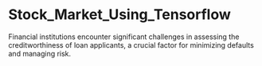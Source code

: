 # Stock_Market_Using_Tensorflow
Financial institutions encounter significant challenges in assessing the creditworthiness of loan applicants, a crucial factor for minimizing defaults and managing risk.
